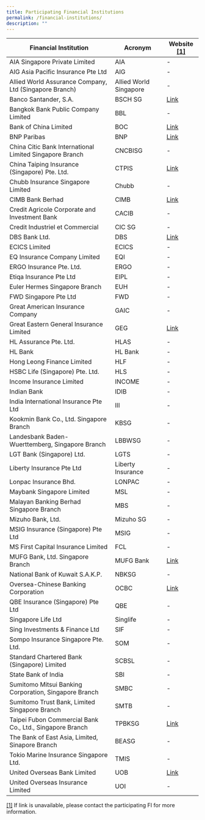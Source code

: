 ```yaml
---
title: Participating Financial Institutions
permalink: /financial-institutions/
description: ""
---
```

| Financial Institution | Acronym | Website <!-- /\* Font Definitions \*/ @font-face {font-family:"Cambria Math"; panose-1:2 4 5 3 5 4 6 3 2 4; mso-font-charset:0; mso-generic-font-family:roman; mso-font-pitch:variable; mso-font-signature:-536869121 1107305727 33554432 0 415 0;} @font-face {font-family:DengXian; panose-1:2 1 6 0 3 1 1 1 1 1; mso-font-alt:等线; mso-font-charset:134; mso-generic-font-family:auto; mso-font-pitch:variable; mso-font-signature:-1610612033 953122042 22 0 262159 0;} @font-face {font-family:Calibri; panose-1:2 15 5 2 2 2 4 3 2 4; mso-font-charset:0; mso-generic-font-family:swiss; mso-font-pitch:variable; mso-font-signature:-469750017 -1073732485 9 0 511 0;} @font-face {font-family:Lato; mso-font-alt:"Segoe UI"; mso-font-charset:0; mso-generic-font-family:swiss; mso-font-pitch:variable; mso-font-signature:-520092929 1342237951 33 0 415 0;} @font-face {font-family:"\\@DengXian"; panose-1:2 1 6 0 3 1 1 1 1 1; mso-font-charset:134; mso-generic-font-family:auto; mso-font-pitch:variable; mso-font-signature:-1610612033 953122042 22 0 262159 0;} /\* Style Definitions \*/ p.MsoNormal, li.MsoNormal, div.MsoNormal {mso-style-unhide:no; mso-style-qformat:yes; mso-style-parent:""; margin-top:0cm; margin-right:0cm; margin-bottom:8.0pt; margin-left:0cm; line-height:107%; mso-pagination:widow-orphan; font-size:11.0pt; font-family:"Calibri",sans-serif; mso-ascii-font-family:Calibri; mso-ascii-theme-font:minor-latin; mso-fareast-font-family:DengXian; mso-fareast-theme-font:minor-fareast; mso-hansi-font-family:Calibri; mso-hansi-theme-font:minor-latin; mso-bidi-font-family:"Times New Roman"; mso-bidi-theme-font:minor-bidi; mso-ansi-language:EN-US; mso-fareast-language:ZH-CN;} p.MsoFootnoteText, li.MsoFootnoteText, div.MsoFootnoteText {mso-style-noshow:yes; mso-style-priority:99; mso-style-link:"Footnote Text Char"; margin:0cm; margin-bottom:.0001pt; mso-pagination:widow-orphan; font-size:10.0pt; font-family:"Calibri",sans-serif; mso-ascii-font-family:Calibri; mso-ascii-theme-font:minor-latin; mso-fareast-font-family:DengXian; mso-fareast-theme-font:minor-fareast; mso-hansi-font-family:Calibri; mso-hansi-theme-font:minor-latin; mso-bidi-font-family:"Times New Roman"; mso-bidi-theme-font:minor-bidi; mso-ansi-language:EN-US; mso-fareast-language:ZH-CN;} span.MsoFootnoteReference {mso-style-noshow:yes; mso-style-priority:99; vertical-align:super;} span.FootnoteTextChar {mso-style-name:"Footnote Text Char"; mso-style-noshow:yes; mso-style-priority:99; mso-style-unhide:no; mso-style-locked:yes; mso-style-link:"Footnote Text"; mso-ansi-font-size:10.0pt; mso-bidi-font-size:10.0pt;} .MsoChpDefault {mso-style-type:export-only; mso-default-props:yes; font-family:"Calibri",sans-serif; mso-ascii-font-family:Calibri; mso-ascii-theme-font:minor-latin; mso-fareast-font-family:DengXian; mso-fareast-theme-font:minor-fareast; mso-hansi-font-family:Calibri; mso-hansi-theme-font:minor-latin; mso-bidi-font-family:"Times New Roman"; mso-bidi-theme-font:minor-bidi; mso-ansi-language:EN-US; mso-fareast-language:ZH-CN;} .MsoPapDefault {mso-style-type:export-only; margin-bottom:8.0pt; line-height:107%;} /\* Page Definitions \*/ @page {mso-footnote-separator:url("file:///C:/Users/MOFiss/AppData/Local/Temp/msohtmlclip1/01/clip\_header.htm") fs; mso-footnote-continuation-separator:url("file:///C:/Users/MOFiss/AppData/Local/Temp/msohtmlclip1/01/clip\_header.htm") fcs; mso-endnote-separator:url("file:///C:/Users/MOFiss/AppData/Local/Temp/msohtmlclip1/01/clip\_header.htm") es; mso-endnote-continuation-separator:url("file:///C:/Users/MOFiss/AppData/Local/Temp/msohtmlclip1/01/clip\_header.htm") ecs;} @page WordSection1 {size:612.0pt 792.0pt; margin:72.0pt 72.0pt 72.0pt 72.0pt; mso-header-margin:36.0pt; mso-footer-margin:36.0pt; mso-paper-source:0;} div.WordSection1 {page:WordSection1;} --> [\[1\]](#_ftn1) |
| -------- | -------- | -------- |
| AIA Singapore Private Limited     | AIA    | -     |
| AIG Asia Pacific Insurance Pte Ltd     | AIG     | -     |
| Allied World Assurance Company, Ltd (Singapore Branch)     | Allied World Singapore    | -     |
| Banco Santander, S.A.     | BSCH SG     |  [Link](https://www.santander.com/en/home)    |
| Bangkok Bank Public Company Limited     | BBL   | -     |
|Bank of China Limited     | BOC |  [Link](https://www.bankofchina.com/sg/cbservice/cb3/)    |
| BNP Paribas     | BNP     | [Link](https://apac.bnpparibas/en/our-solutions/global-banking/)     |
| China Citic Bank International Limited Singapore Branch     | CNCBISG     | -     |
| China Taiping Insurance (Singapore) Pte. Ltd.     | CTPIS     | [Link](https://www.sg.cntaiping.com)     |
| Chubb Insurance Singapore Limited     | Chubb     | -     |
| CIMB Bank Berhad     | CIMB     | [Link](https://www.cimb.com.sg/en/business/help-support/forms-download-center.html)     |
| Credit Agricole Corporate and Investment Bank     | CACIB     | -     |
| Credit Industriel et Commercial     | CIC SG     | -     |
| DBS Bank Ltd.     | DBS     | [Link](https://www.dbs.com.sg/corporate/solutions/trade-and-supply-chain-finance/electronic-bankers-guarantee-programme)     |
| ECICS Limited     | ECICS     | -     |
| EQ Insurance Company Limited     | EQI     | -     |
| ERGO Insurance Pte. Ltd.     | ERGO    | -     |
| Etiqa Insurance Pte Ltd     | EIPL     | -     |
| Euler Hermes Singapore Branch     | EUH     | -     |
| FWD Singapore Pte Ltd     | FWD   | -     |
| Great American Insurance Company     | GAIC     | -     |
| Great Eastern General Insurance Limited     | GEG     | [Link](https://www.greateasterngeneral.com)     |
| HL Assurance Pte. Ltd.     | HLAS     | -     |
| HL Bank    | HL Bank     | -     |
| Hong Leong Finance Limited    | HLF    | -     |
| HSBC Life (Singapore) Pte. Ltd.     | HLS     | -     |
| Income Insurance Limited     | INCOME     | -     |
| Indian Bank     | IDIB     | -     |
| India International Insurance Pte Ltd     | III     | -     |
| Kookmin Bank Co., Ltd. Singapore Branch     | KBSG     | -     |
| Landesbank Baden-Wuerttemberg, Singapore Branch    | LBBWSG     | -     
| LGT Bank (Singapore) Ltd.     | LGTS     | -     |
| Liberty Insurance Pte Ltd     | Liberty Insurance     | -     |
| Lonpac Insurance Bhd.     | LONPAC     | -     |
| Maybank Singapore Limited     | MSL     | -     |
| Malayan Banking Berhad Singapore Branch     | MBS     | -     |
| Mizuho Bank, Ltd.     | Mizuho SG     | -     |
| MSIG Insurance (Singapore) Pte Ltd     | MSIG     | -     |
| MS First Capital Insurance Limited     | FCL     | -     |
| MUFG Bank, Ltd. Singapore Branch     | MUFG Bank     | [Link](https://www.bk.mufg.jp/global/globalnetwork/asiaoceania/singapore.html)     |
| National Bank of Kuwait S.A.K.P.    | NBKSG     | -     |
| Oversea-Chinese Banking Corporation     | OCBC     | [Link](https://www.ocbc.com/business-banking/smes/trade/electronic-bankers-guarantee)    |
| QBE Insurance (Singapore) Pte Ltd     | QBE    | -     |
| Singapore Life Ltd    | Singlife    | -     |
| Sing Investments &amp; Finance Ltd     | SIF    | -     |
| Sompo Insurance Singapore Pte. Ltd.     | SOM    | -     |
| Standard Chartered Bank (Singapore) Limited     | SCBSL     | -     |
| State Bank of India     | SBI     | -     |
| Sumitomo Mitsui Banking Corporation, Singapore Branch     | SMBC     | -     |
| Sumitomo Trust Bank, Limited Singapore Branch      | SMTB      | -     |
| Taipei Fubon Commercial Bank Co., Ltd., Singapore Branch    | TPBKSG     | [Link](https://www.fubon.com/banking/Corporate/overseas_Business/index.htm)     |
| The Bank of East Asia, Limited, Sinapore Branch     | BEASG     | -     |
| Tokio Marine Insurance Singapore Ltd.     | TMIS      | -     |
| United Overseas Bank Limited    | UOB     | [Link](https://www.uob.com.sg/electronicbg)     |
| United Overseas Insurance Limited      | UOI      | -     |



[\[1\]](#_ftnref1) If link is unavailable, please contact the participating FI for more information.<br>